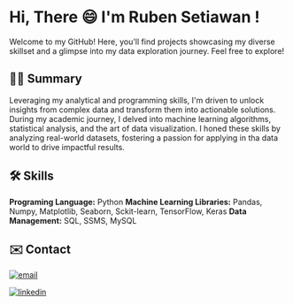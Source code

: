 
# Hi, There 😄 I'm Ruben Setiawan !

Welcome to my GitHub! Here, you'll find projects showcasing my diverse skillset and a glimpse into my data exploration journey. Feel free to explore!

## 👩‍💻 Summary
Leveraging my analytical and programming skills, I'm driven to unlock insights from complex data and transform them into actionable solutions. During my academic journey, I delved into machine learning algorithms, statistical analysis, and the art of data visualization. I honed these skills by analyzing real-world datasets, fostering a passion for applying in tha data world to drive impactful results.
## 🛠 Skills
**Programing Language:** Python
**Machine Learning Libraries:** Pandas, Numpy, Matplotlib, Seaborn, Sckit-learn, TensorFlow, Keras
**Data Management:** SQL, SSMS, MySQL

## ✉️ Contact
[![email](https://img.shields.io/badge/Gmail-D14836?style=for-the-badge&logo=gmail&logoColor=white)](rubensetiawan08@gmail.com)

[![linkedin](https://img.shields.io/badge/linkedin-0A66C2?style=for-the-badge&logo=linkedin&logoColor=white)](www.linkedin.com/in/bensetiawan)

